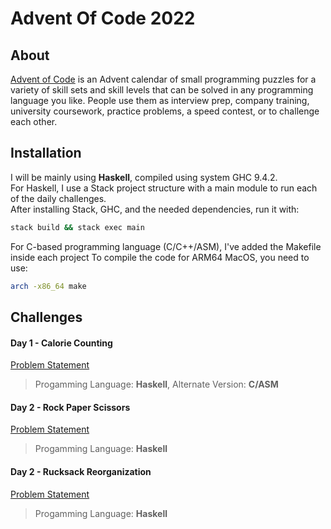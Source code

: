 # Advent Of Code 2022

## About

[Advent of Code](https://adventofcode.com/2022/about) is an Advent calendar of small programming puzzles for a variety of skill sets and skill levels that can be solved in any programming language you like. People use them as interview prep, company training, university coursework, practice problems, a speed contest, or to challenge each other.

## Installation

I will be mainly using **Haskell**, compiled using system GHC 9.4.2.<br />
For Haskell, I use a Stack project structure with a main module to run each of the daily challenges.<br />
After installing Stack, GHC, and the needed dependencies, run it with:

```bash
stack build && stack exec main
```

For C-based programming language (C/C++/ASM), I've added the Makefile inside each project
To compile the code for ARM64 MacOS, you need to use:

```bash
arch -x86_64 make
```


## Challenges

#### Day 1 - Calorie Counting
[Problem Statement](https://adventofcode.com/2022/day/1)
> Progamming Language: **Haskell**,
> Alternate Version: **C/ASM**

#### Day 2 - Rock Paper Scissors
[Problem Statement](https://adventofcode.com/2022/day/2)
> Progamming Language: **Haskell**

#### Day 2 - Rucksack Reorganization
[Problem Statement](https://adventofcode.com/2022/day/3)
> Progamming Language: **Haskell**
